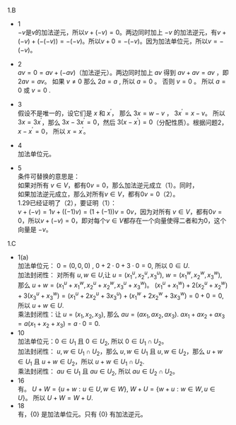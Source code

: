 1.B
- 1<br> $-v$是$v$的加法逆元，所以$v+(-v)=0$。两边同时加上 $-v$ 的加法逆元，有$v + (-v)+(-(-v)) = -(-v)$。所以$v+0=-(-v)$。因为加法单位元，所以$v=-(-v)$。


- 2<br>$av = 0 = av + (-av)$（加法逆元）。两边同时加上 $av$ 得到 $av+av=av$ ，即 $2av=av$。 如果 $v \neq 0$ 那么 $2a=a$ , 所以 $a=0$ 。 否则 $v = 0$ 。 所以 $a=0$ 或 $v=0$ .

- 3<br> 假设不是唯一的，设它们是 $x$ 和 $x^{\prime}$， 那么 $3x=w-v$ ， $3x^{\prime}=x-v$。 所以 $3x = 3x^{\prime}$，那么 $3x-3x^{\prime}=0$，然后 $3(x-x^{\prime})=0$（分配性质）。根据问题2， $x-x^{\prime}=0$， 所以 $x=x^{\prime}$。

- 4<br>加法单位元。
- 5<br>条件可替换的意思是：\
如果对所有 $v\in V$，都有$0v=0$，那么加法逆元成立（1）。同时，\
如果加法逆元成立，那么对所有$v\in V$，都有$0v=0$（2）。\
1.29已经证明了（2），要证明（1）：\
$v+(-v)=1v+((-1)v)=(1+(-1))v=0v$，因为对所有 $v\in V$，都有$0v=0$，所以$v+(-v)=0$，即对每个$v \in V$都存在一个向量使得二者和为$0$，这个向量是 $-v$。

1.C
-  1(a) <br>加法单位元： $0 = (0,0,0)$ , $0 + 2 \cdot 0+ 3\cdot 0=0$, 所以 $0 \in U$. <br>加法封闭性： 对所有 $u,w \in U$,让 $u=(x_1^u,x_2^u,x_3^u)$, $w=(x_1^w,x_2^w,x_3^w)$, 那么 $u+w=(x_1^u+x_1^w,x_2^u+x_2^w,x_3^u+x_3^w)$。 $(x_1^u+x_1^w)+2(x_2^u+x_2^w)+3(x_3^u+x_3^w) = (x_1^u+2x_2^u+3x_3^u)+(x_1^w+2x_2^w+3x_3^w)=0+0=0$, 所以 $u+w \in U$.<br>
乘法封闭性：让 $u = (x_1,x_2,x_3)$, 那么 $au=(ax_1,ax_2,ax_3)$. $ax_1+ax_2+ax_3 = a(x_1+x_2+x_3)=a\cdot 0=0$.
- 10 <br> 加法单位元：$0 \in U_1$ 且 $0 \in U_2$, 所以 $0 \in U_1 \cap U_2$。 <br> 加法封闭性： $u,w \in U_1 \cap U_2$，那么 $u,w \in U_1$ 且 $u,w \in U_2$，那么  $u+w \in U_1$ 且 $u+w \in U_2$，所以 $u+w \in U_1 \cap U_2$.<br>乘法封闭性： $au \in U_1$ 且 $au \in U_2$, 所以 $au \in U_2 \cap U_2$。
- 16<br> 有。 $U+W=\{ u+w:u \in U,w \in W\}$, $W+U = \{w+u:w \in W,u \in U\}$。 所以 $U+W = W+ U$.
- 18<br>有，$\{0\}$ 是加法单位元。只有 $\{0\}$ 有加法逆元。
